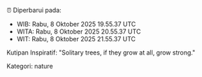 ⏰ Diperbarui pada:
- WIB: Rabu, 8 Oktober 2025 19.55.37 UTC
- WITA: Rabu, 8 Oktober 2025 20.55.37 UTC
- WIT: Rabu, 8 Oktober 2025 21.55.37 UTC

Kutipan Inspiratif:
"Solitary trees, if they grow at all, grow strong."


Kategori: nature

